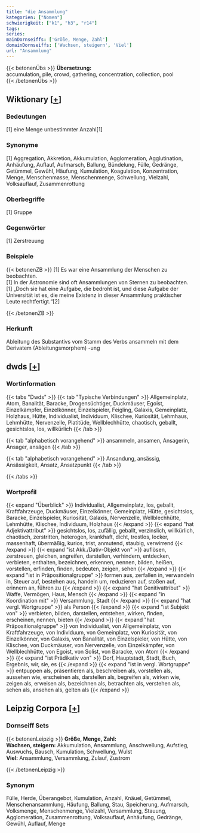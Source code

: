 ```yaml
---
title: "die Ansammlung"
kategorien: ["Nomen"]
schwierigkeit: ["k1", "h3", "r14"]
tags:
series:
mainDornseiffs: ['Größe, Menge, Zahl']
domainDornseiffs: ['Wachsen, steigern', 'Viel']
url: "Ansammlung"
---
```


{{< betonenÜbs >}}
**Übersetzung:**  
accumulation, pile, crowd, gathering, concentration, collection, pool  
{{< /betonenÜbs >}}

## Wiktionary [[+](https://de.wiktionary.org/wiki/Ansammlung)]

### Bedeutungen
[1] eine Menge unbestimmter Anzahl[1]  

### Synonyme
[1] Aggregation, Akkretion, Akkumulation, Agglomeration, Agglutination, Anhäufung, Auflauf, Aufmarsch, Ballung, Bündelung, Fülle, Gedränge, Getümmel, Gewühl, Häufung, Kumulation, Koagulation, Konzentration,  Menge, Menschenmasse, Menschenmenge,  Schwellung, Vielzahl, Volksauflauf, Zusammenrottung  

### Oberbegriffe
[1] Gruppe  

### Gegenwörter
[1] Zerstreuung  

### Beispiele
{{< betonenZB >}}
[1] Es war eine Ansammlung der Menschen zu beobachten.  
[1] In der Astronomie sind oft Ansammlungen von Sternen zu beobachten.  
[1] „Doch sie hat eine Aufgabe, die bedroht ist, und diese Aufgabe der Universität ist es, die meine Existenz in dieser Ansammlung praktischer Leute rechtfertigt.“[2]  

{{< /betonenZB >}}
### Herkunft
Ableitung des Substantivs vom Stamm des Verbs ansammeln mit dem Derivatem (Ableitungsmorphem) -ung  



## dwds [[+](https://www.dwds.de/wb/Ansammlung)]

### Wortinformation
{{< tabs "Dwds" >}}
{{< tab "Typische Verbindungen" >}}
Allgemeinplatz, Atom, Banalität, Baracke, Drogensüchtiger, Duckmäuser, Egoist, Einzelkämpfer, Einzelkönner, Einzelspieler, Feigling, Galaxis, Gemeinplatz, Holzhaus, Hütte, Individualist, Individuum, Klischee, Kuriosität, Lehmhaus, Lehmhütte, Nervenzelle, Platitüde, Wellblechhütte, chaotisch, geballt, gesichtslos, los, willkürlich
{{< /tab >}}

{{< tab "alphabetisch vorangehend" >}}
ansammeln, ansamen, Ansagerin, Ansager, ansägen
{{< /tab >}}

{{< tab "alphabetisch vorangehend" >}}
Ansandung, ansässig, Ansässigkeit, Ansatz, Ansatzpunkt
{{< /tab >}}

{{< /tabs >}}

### Wortprofil
{{< expand "Überblick" >}} Individualist, Allgemeinplatz, los, geballt, Kraftfahrzeuge, Duckmäuser, Einzelkönner, Gemeinplatz, Hütte, gesichtslos, Baracke, Einzelspieler, Kuriosität, Galaxis, Nervenzelle, Wellblechhütte, Lehmhütte, Klischee, Individuum, Holzhaus {{< /expand >}}
{{< expand "hat Adjektivattribut" >}} gesichtslos, los, zufällig, geballt, verzinslich, willkürlich, chaotisch, zerstritten, heterogen, krankhaft, dicht, trostlos, locker, massenhaft, übermäßig, kurios, trist, anmutend, staubig, verwirrend {{< /expand >}}
{{< expand "ist Akk./Dativ-Objekt von" >}} auflösen, zerstreuen, gleichen, angreifen, darstellen, verhindern, entdecken, verbieten, enthalten, bezeichnen, erkennen, nennen, bilden, heißen, vorstellen, erfinden, finden, bedeuten, zeigen, sehen {{< /expand >}}
{{< expand "ist in Präpositionalgruppe" >}} formen aus, zerfallen in, verwandeln in, Steuer auf, bestehen aus, handeln um, reduzieren auf, stoßen auf, erinnern an, führen zu {{< /expand >}}
{{< expand "hat Genitivattribut" >}} Waffe, Vermögen, Haus, Mensch {{< /expand >}}
{{< expand "in Koordination mit" >}} Versammlung, Stadt {{< /expand >}}
{{< expand "hat vergl. Wortgruppe" >}} als Person {{< /expand >}}
{{< expand "ist Subjekt von" >}} verbieten, bilden, darstellen, entstehen, wirken, finden, erscheinen, nennen, bieten {{< /expand >}}
{{< expand "hat Präpositionalgruppe" >}} von Individualist, von Allgemeinplatz, von Kraftfahrzeuge, von Individuum, von Gemeinplatz, von Kuriosität, von Einzelkönner, von Galaxis, von Banalität, von Einzelspieler, von Hütte, von Klischee, von Duckmäuser, von Nervenzelle, von Einzelkämpfer, von Wellblechhütte, von Egoist, von Solist, von Baracke, von Atom {{< /expand >}}
{{< expand "ist Prädikativ von" >}} Dorf, Hauptstadt, Stadt, Buch, Ergebnis, wir, sie, es {{< /expand >}}
{{< expand "ist in vergl. Wortgruppe" >}} entpuppen als, präsentieren als, beschreiben als, vorstellen als, aussehen wie, erscheinen als, darstellen als, begreifen als, wirken wie, zeigen als, erweisen als, bezeichnen als, betrachten als, verstehen als, sehen als, ansehen als, gelten als {{< /expand >}}

## Leipzig Corpora [[+](https://corpora.uni-leipzig.de/en/res?word=Ansammlung&corpusId=deu_newscrawl-public_2018)]

### Dornseiff Sets
{{< betonenLeipzig >}}
**Größe, Menge, Zahl:**  
**Wachsen, steigern:** Akkumulation, Ansammlung, Anschwellung, Aufstieg, Auswuchs, Bausch, Kumulation, Schwellung, Wulst  
**Viel:** Ansammlung, Versammlung, Zulauf, Zustrom  

{{< /betonenLeipzig >}}

### Synonym
Fülle, Herde, Überangebot, Kumulation, Anzahl, Knäuel, Getümmel, Menschenansammlung, Häufung, Ballung, Stau, Speicherung, Aufmarsch, Volksmenge, Menschenmenge, Vielzahl, Versammlung, Stauung, Agglomeration, Zusammenrottung, Volksauflauf, Anhäufung, Gedränge, Gewühl, Auflauf, Menge

